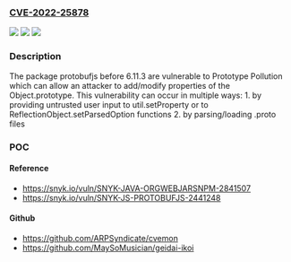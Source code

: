 ### [CVE-2022-25878](https://cve.mitre.org/cgi-bin/cvename.cgi?name=CVE-2022-25878)
![](https://img.shields.io/static/v1?label=Product&message=protobufjs&color=blue)
![](https://img.shields.io/static/v1?label=Version&message=%3C%206.11.3%20&color=brighgreen)
![](https://img.shields.io/static/v1?label=Vulnerability&message=Prototype%20Pollution&color=brighgreen)

### Description

The package protobufjs before 6.11.3 are vulnerable to Prototype Pollution which can allow an attacker to add/modify properties of the Object.prototype. This vulnerability can occur in multiple ways: 1. by providing untrusted user input to util.setProperty or to ReflectionObject.setParsedOption functions 2. by parsing/loading .proto files

### POC

#### Reference
- https://snyk.io/vuln/SNYK-JAVA-ORGWEBJARSNPM-2841507
- https://snyk.io/vuln/SNYK-JS-PROTOBUFJS-2441248

#### Github
- https://github.com/ARPSyndicate/cvemon
- https://github.com/MaySoMusician/geidai-ikoi

